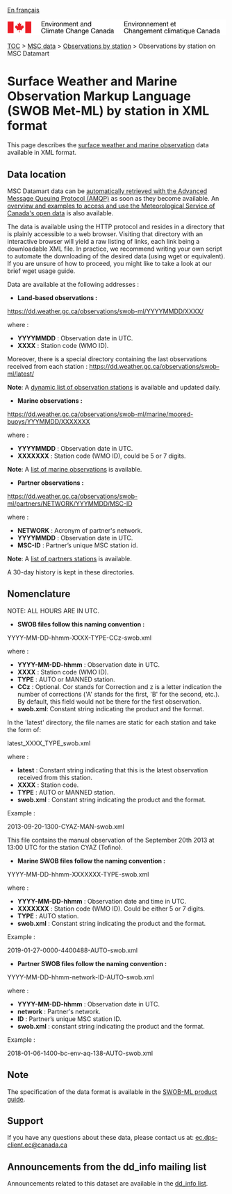 [En français](readme_obs_insitu_swobdatamart_fr.md)

![ECCC logo](../../img_eccc-logo.png)

[TOC](../../readme_en.md) > [MSC data](../readme_en.md) > [Observations by station](readme_obs_insitu_en.md) > Observations by station on MSC Datamart

# Surface Weather and Marine Observation Markup Language (SWOB Met-ML) by station in XML format

This page describes the [surface weather and marine observation](readme_obs_insitu_en.md) data available in XML format.

## Data location

MSC Datamart data can be [automatically retrieved with the Advanced Message Queuing Protocol (AMQP)](../../msc-datamart/amqp_en.md) as soon as they become available. An [overview and examples to access and use the Meteorological Service of Canada's open data](../../usage/readme_en.md) is also available.

The data is available using the HTTP protocol and resides in a directory that is plainly accessible to a web browser. Visiting that directory with an interactive browser will yield a raw listing of links, each link being a downloadable XML file. In practice, we recommend writing your own script to automate the downloading of the desired data (using wget or equivalent). If you are unsure of how to proceed, you might like to take a look at our brief wget usage guide.

Data are available at the following addresses :

* __Land-based observations :__

https://dd.weather.gc.ca/observations/swob-ml/YYYYMMDD/XXXX/

where :

* __YYYYMMDD__ : Observation date in UTC. 
* __XXXX__ : Station code (WMO ID).

Moreover, there is a special directory containing the last observations received from each station :
https://dd.weather.gc.ca/observations/swob-ml/latest/

__Note__: A [dynamic list of observation stations](https://dd.meteo.gc.ca/observations/doc/swob-xml_station_list.csv) is available and updated daily.

* __Marine observations :__

https://dd.weather.gc.ca/observations/swob-ml/marine/moored-buoys/YYYMMDD/XXXXXXX

where :

* __YYYYMMDD__ : Observation date in UTC.
* __XXXXXXX__ : Station code (WMO ID), could be 5 or 7 digits.

__Note__: A [list of marine observations](https://collaboration.cmc.ec.gc.ca/cmc/cmos/public_doc/msc-data/obs_station/swob-xml_marine_station_list.geojson) is available.

* __Partner observations :__
  
https://dd.weather.gc.ca/observations/swob-ml/partners/NETWORK/YYYMMDD/MSC-ID

where :

* __NETWORK__ : Acronym of partner's network.
* __YYYYMMDD__ : Observation date in UTC.
* __MSC-ID__ : Partner’s unique MSC station id.

__Note__: A [list of partners stations](https://collaboration.cmc.ec.gc.ca/cmc/cmos/public_doc/msc-data/obs_station/swob-xml_partner_station_list.geojson) is available.

A 30-day history is kept in these directories.

## Nomenclature 

NOTE: ALL HOURS ARE IN UTC.

* __SWOB files follow this naming convention :__

YYYY-MM-DD-hhmm-XXXX-TYPE-CCz-swob.xml

where :

* **YYYY-MM-DD-hhmm** : Observation date in UTC.
* __XXXX__ : Station code (WMO ID).
* __TYPE__ : AUTO or MANNED station.
* __CCz__ : Optional. Cor stands for Correction and z is a letter indication the number of corrections ('A' stands for the first, 'B' for the second, etc.). By default, this field would not be there for the first observation.
* __swob.xml__: Constant string indicating the product and the format.

In the 'latest' directory, the file names are static for each station and take the form of:

latest_XXXX_TYPE_swob.xml

where :

* __latest__ : Constant string indicating that this is the latest observation received from this station.
* __XXXX__ : Station code.
* __TYPE__ : AUTO or MANNED station.
* __swob.xml__ : Constant string indicating the product and the format.

Example :

2013-09-20-1300-CYAZ-MAN-swob.xml 

This file contains the manual observation of the September 20th 2013 at 13:00 UTC for the station CYAZ (Tofino).

* __Marine SWOB files follow the naming convention :__

YYYY-MM-DD-hhmm-XXXXXXX-TYPE-swob.xml

where :

* __YYYY-MM-DD-hhmm__ : Observation date and time in UTC.
* __XXXXXXX__ : Station code (WMO ID). Could be either 5 or 7 digits.
* __TYPE__ : AUTO station.
* __swob.xml__ : Constant string indicating the product and the format.

Example :

2019-01-27-0000-4400488-AUTO-swob.xml

* __Partner SWOB files follow the naming convention :__
  
YYYY-MM-DD-hhmm-network-ID-AUTO-swob.xml

where :

* __YYYY-MM-DD-hhmm__ : Observation date in UTC.
* __network__ : Partner's network.
* __ID__ : Partner’s unique MSC station ID.
* __swob.xml__ : constant string indicating the product and the format. 
  
Example :

2018-01-06-1400-bc-env-aq-138-AUTO-swob.xml

## Note

The specification of the data format is available in the [SWOB-ML product guide](https://collaboration.cmc.ec.gc.ca/cmc/cmos/public_doc/msc-data/obs_station/SWOB-ML_Product_User_Guide_v8.2_e.pdf).

## Support

If you have any questions about these data, please contact us at: [ec.dps-client.ec@canada.ca](mailto:ec.dps-client.ec@canada.ca)

## Announcements from the dd_info mailing list 

Announcements related to this dataset are available in the [dd_info list](https://lists.ec.gc.ca/cgi-bin/mailman/listinfo/dd_info).
